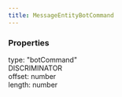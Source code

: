 ```yaml
---
title: MessageEntityBotCommand
---
```


### Properties

<div class="flex flex-col gap-3"><div><div class="flex gap-2"><div class="font-mono p" id="p_type" data-anchor><span class="font-bold">type</span><span class="opacity-50">:</span> <span>&quot;botCommand&quot;</span></div><div class="flex items-center"><div class="bg-dbt px-1.5 rounded-md select-none text-fgt text-[10px]">DISCRIMINATOR</div></div></div></div><div><div class="flex gap-2"><div class="font-mono p" id="p_offset" data-anchor><span class="font-bold">offset</span><span class="opacity-50">:</span> <span>number</span></div></div></div><div><div class="flex gap-2"><div class="font-mono p" id="p_length" data-anchor><span class="font-bold">length</span><span class="opacity-50">:</span> <span>number</span></div></div></div></div>

